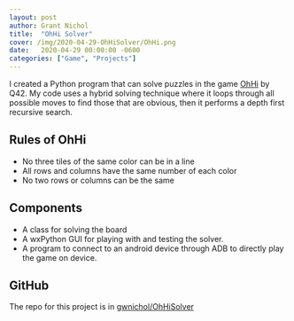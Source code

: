 ```yaml
---
layout: post
author: Grant Nichol
title:  "OhHi Solver"
cover: /img/2020-04-29-OhHiSolver/OhHi.png
date:   2020-04-29 00:00:00 -0600
categories: ["Game", "Projects"]
---
```


I created a Python program that can solve puzzles in the game [OhHi](https://play.google.com/store/apps/details?id=com.q42.ohhi) by Q42. My code uses a hybrid solving technique where it loops through all possible moves to find those that are obvious, then it performs a depth first recursive search.

## Rules of OhHi

 * No three tiles of the same color can be in a line
 * All rows and columns have the same number of each color
 * No two rows or columns can be the same

## Components

 * A class for solving the board
 * A wxPython GUI for playing with and testing the solver.
 * A program to connect to an android device through ADB to directly play the game on device.

## GitHub

The repo for this project is in [gwnichol/OhHiSolver](https://www.github.com/gwnichol/OhHiSolver)
